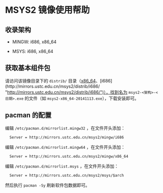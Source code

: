 ---
---

# MSYS2 镜像使用帮助

## 收录架构

- MINGW: i686, x86_64

- MSYS: i686, x86_64

## 获取基本组件包

请访问该镜像目录下的 `distrib/` 目录（[x86_64](http://mirrors.ustc.edu.cn/msys2/distrib/x86_64/ "http://mirrors.ustc.edu.cn/msys2/distrib/x86_64/")、[i686](http://mirrors.ustc.edu.cn/msys2/distrib/i686/ "http://mirrors.ustc.edu.cn/msys2/distrib/i686/")），找到名为 `msys2-<架构>-<日期>.exe` 的文件（如 `msys2-x86_64-20141113.exe`），下载安装即可。

## pacman 的配置

编辑 `/etc/pacman.d/mirrorlist.mingw32` ，在文件开头添加：

      Server = http://mirrors.ustc.edu.cn/msys2/mingw/i686

编辑 `/etc/pacman.d/mirrorlist.mingw64` ，在文件开头添加：

      Server = http://mirrors.ustc.edu.cn/msys2/mingw/x86_64

编辑 `/etc/pacman.d/mirrorlist.msys` ，在文件开头添加：

      Server = http://mirrors.ustc.edu.cn/msys2/msys/$arch

然后执行 `pacman -Sy` 刷新软件包数据即可。
